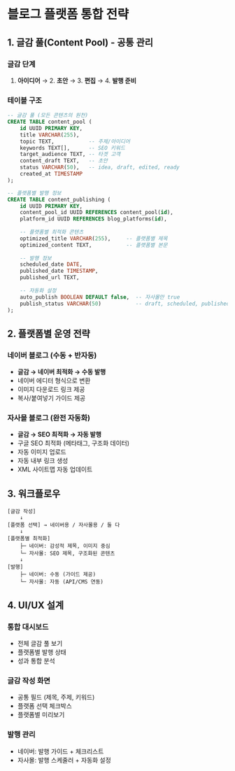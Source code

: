# 블로그 플랫폼 통합 전략

## 1. 글감 풀(Content Pool) - 공통 관리

### 글감 단계
1. **아이디어** → 2. **초안** → 3. **편집** → 4. **발행 준비**

### 테이블 구조
```sql
-- 글감 풀 (모든 콘텐츠의 원천)
CREATE TABLE content_pool (
    id UUID PRIMARY KEY,
    title VARCHAR(255),
    topic TEXT,           -- 주제/아이디어
    keywords TEXT[],      -- SEO 키워드
    target_audience TEXT, -- 타겟 고객
    content_draft TEXT,   -- 초안
    status VARCHAR(50),   -- idea, draft, edited, ready
    created_at TIMESTAMP
);

-- 플랫폼별 발행 정보
CREATE TABLE content_publishing (
    id UUID PRIMARY KEY,
    content_pool_id UUID REFERENCES content_pool(id),
    platform_id UUID REFERENCES blog_platforms(id),
    
    -- 플랫폼별 최적화 콘텐츠
    optimized_title VARCHAR(255),     -- 플랫폼별 제목
    optimized_content TEXT,           -- 플랫폼별 본문
    
    -- 발행 정보
    scheduled_date DATE,
    published_date TIMESTAMP,
    published_url TEXT,
    
    -- 자동화 설정
    auto_publish BOOLEAN DEFAULT false,  -- 자사몰만 true
    publish_status VARCHAR(50)           -- draft, scheduled, published
);
```

## 2. 플랫폼별 운영 전략

### 네이버 블로그 (수동 + 반자동)
- **글감 → 네이버 최적화 → 수동 발행**
- 네이버 에디터 형식으로 변환
- 이미지 다운로드 링크 제공
- 복사/붙여넣기 가이드 제공

### 자사몰 블로그 (완전 자동화)
- **글감 → SEO 최적화 → 자동 발행**
- 구글 SEO 최적화 (메타태그, 구조화 데이터)
- 자동 이미지 업로드
- 자동 내부 링크 생성
- XML 사이트맵 자동 업데이트

## 3. 워크플로우

```
[글감 작성] 
    ↓
[플랫폼 선택] → 네이버용 / 자사몰용 / 둘 다
    ↓
[플랫폼별 최적화]
    ├─ 네이버: 감성적 제목, 이미지 중심
    └─ 자사몰: SEO 제목, 구조화된 콘텐츠
    ↓
[발행]
    ├─ 네이버: 수동 (가이드 제공)
    └─ 자사몰: 자동 (API/CMS 연동)
```

## 4. UI/UX 설계

### 통합 대시보드
- 전체 글감 풀 보기
- 플랫폼별 발행 상태
- 성과 통합 분석

### 글감 작성 화면
- 공통 필드 (제목, 주제, 키워드)
- 플랫폼 선택 체크박스
- 플랫폼별 미리보기

### 발행 관리
- 네이버: 발행 가이드 + 체크리스트
- 자사몰: 발행 스케줄러 + 자동화 설정
